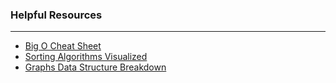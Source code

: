 ### Helpful Resources
---
- [Big O Cheat Sheet](https://www.bigocheatsheet.com/)
- [Sorting Algorithms Visualized](https://www.toptal.com/developers/sorting-algorithms)
- [Graphs Data Structure Breakdown](https://adrianmejia.com/data-structures-for-beginners-graphs-time-complexity-tutorial/)